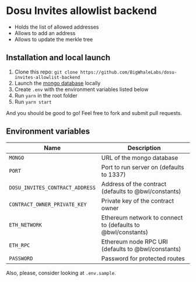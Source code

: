 # Dosu Invites allowlist backend

- Holds the list of allowed addresses
- Allows to add an address
- Allows to update the merkle tree

## Installation and local launch

1. Clone this repo: `git clone https://github.com/BigWhaleLabs/dosu-invites-allowlist-backend`
2. Launch the [mongo database](https://www.mongodb.com/) locally
3. Create `.env` with the environment variables listed below
4. Run `yarn` in the root folder
5. Run `yarn start`

And you should be good to go! Feel free to fork and submit pull requests.

## Environment variables

| Name                            | Description                                                 |
| ------------------------------- | ----------------------------------------------------------- |
| `MONGO`                         | URL of the mongo database                                   |
| `PORT`                          | Port to run server on (defaults to 1337)                    |
| `DOSU_INVITES_CONTRACT_ADDRESS` | Address of the contract (defaults to @bwl/constants)        |
| `CONTRACT_OWNER_PRIVATE_KEY`    | Private key of the contract owner                           |
| `ETH_NETWORK`                   | Ethereum network to connect to (defaults to @bwl/constants) |
| `ETH_RPC`                       | Ethereum node RPC URI (defaults to @bwl/constants)          |
| `PASSWORD`                      | Password for protected routes                               |

Also, please, consider looking at `.env.sample`.
